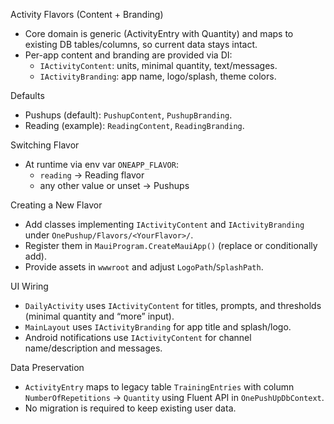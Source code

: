 Activity Flavors (Content + Branding)

- Core domain is generic (ActivityEntry with Quantity) and maps to existing DB tables/columns, so current data stays intact.
- Per-app content and branding are provided via DI:
  - `IActivityContent`: units, minimal quantity, text/messages.
  - `IActivityBranding`: app name, logo/splash, theme colors.

Defaults

- Pushups (default): `PushupContent`, `PushupBranding`.
- Reading (example): `ReadingContent`, `ReadingBranding`.

Switching Flavor

- At runtime via env var `ONEAPP_FLAVOR`:
  - `reading` → Reading flavor
  - any other value or unset → Pushups

Creating a New Flavor

- Add classes implementing `IActivityContent` and `IActivityBranding` under `OnePushup/Flavors/<YourFlavor>/`.
- Register them in `MauiProgram.CreateMauiApp()` (replace or conditionally add).
- Provide assets in `wwwroot` and adjust `LogoPath`/`SplashPath`.

UI Wiring

- `DailyActivity` uses `IActivityContent` for titles, prompts, and thresholds (minimal quantity and “more” input).
- `MainLayout` uses `IActivityBranding` for app title and splash/logo.
- Android notifications use `IActivityContent` for channel name/description and messages.

Data Preservation

- `ActivityEntry` maps to legacy table `TrainingEntries` with column `NumberOfRepetitions` → `Quantity` using Fluent API in `OnePushUpDbContext`.
- No migration is required to keep existing user data.

